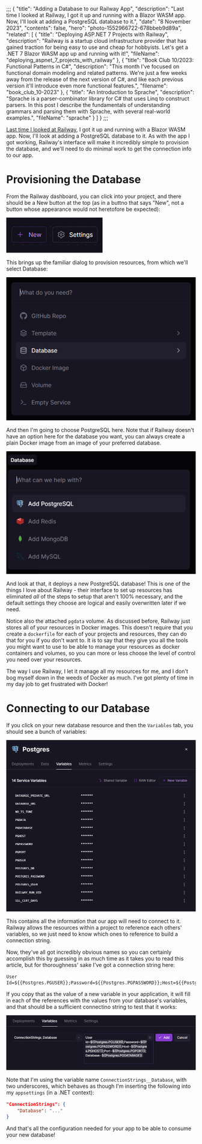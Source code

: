 ;;;
{
	"title": "Adding a Database to our Railway App",
	"description": "Last time I looked at Railway, I got it up and running with a Blazor WASM app. Now, I'll look at adding a PostgreSQL database to it.",
	"date": "8 November 2023",
	"contents": false,
	"hero": "photo-1552966722-678bbeb9d89a",
    "related": [
        { "title": "Deploying ASP.NET 7 Projects with Railway", "description": "Railway is a startup cloud infrastructure provider that has gained traction for being easy to use and cheap for hobbyists. Let's get a .NET 7 Blazor WASM app up and running with it!", "fileName": "deploying_aspnet_7_projects_with_railway" },
        { "title": "Book Club 10/2023: Functional Patterns in C#", "description": "This month I've focused on functional domain modeling and related patterns. We're just a few weeks away from the release of the next version of C#, and like each previous version it'll introduce even more functional features.", "filename": "book_club_10-2023" },
		{ "title": "An Introduction to Sprache", "description": "Sprache is a parser-combinator library for C# that uses Linq to construct parsers. In this post I describe the fundamentals of understanding grammars and parsing them with Sprache, with several real-world examples.", "fileName": "sprache" }
    ]
}
;;;

[Last time I looked at Railway](https://ian.wold.guru/Posts/deploying_aspdotnet_7_projects_with_railway.html), I got it up and running with a Blazor WASM app. Now, I'll look at adding a PostgreSQL database to it. As with the app I got working, Railway's interface will make it incredibly simple to provision the database, and we'll need to do minimal work to get the connection info to our app.

# Provisioning the Database

From the Railway dashboard, you can click into your project, and there should be a New button at the top (as in a buttno that says "New", not a button whose appearance would not heretofore be expected):

![New Project button in Railway](https://raw.githubusercontent.com/IanWold/ianwold.github.io/master/Static/images/railway-database-new.png)

This brings up the familiar dialog to provision resources, from which we'll select Database:

![New Project button in Railway](https://raw.githubusercontent.com/IanWold/ianwold.github.io/master/Static/images/railway-database-new-project.png)

And then I'm going to choose PostgreSQL here. Note that if Railway doesn't have an option here for the database you want, you can always create a plain Docker image from an image of your preferred database.

![New Project button in Railway](https://raw.githubusercontent.com/IanWold/ianwold.github.io/master/Static/images/railway-database-new-database.png)

And look at that, it deploys a new PostgreSQL database! This is one of the things I love about Railway - their interface to set up resources has eliminated _all_ of the steps to setup that aren't 100% necessary, and the default settings they choose are logical and easily overwritten later if we need.

Notice also the attached `pgdata` volume. As discussed before, Railway just stores all of your resources in Docker images. This doesn't require that you create a `dockerfile` for each of your projects and resources, they can do that for you if you don't want to. It is to say that they give you all the tools you might want to use to be able to manage your resources as docker containers and volumes, so you can more or less choose the level of control you need over your resources.

The way I use Railway, I let it manage all my resources for me, and I don't bog myself down in the weeds of Docker as much. I've got plenty of time in my day job to get frustrated with Docker!

# Connecting to our Database

If you click on your new database resource and then the `Variables` tab, you should see a bunch of variables:

![New Project button in Railway](https://raw.githubusercontent.com/IanWold/ianwold.github.io/master/Static/images/railway-database-variables.png)

This contains all the information that our app will need to connect to it. Railway allows the resources within a project to reference each others' variables, so we just need to know which ones to reference to build a connection string.

Now, they've all got incredibly obvious names so you can certainly accomplish this by guessing in as much time as it takes you to read this article, but for thoroughness' sake I've got a connection string here:

```plaintext
User Id=${{Postgres.PGUSER}};Password=${{Postgres.PGPASSWORD}};Host=${{Postgres.PGHOST}};Port=${{Postgres.PGPORT}};Database=${{Postgres.PGDATABASE}}
```

If you copy that as the value of a new variable in your application, it will fill in each of the references with the values from your database's variables, and that should be a sufficient connectino string to test that it works:

![New Project button in Railway](https://raw.githubusercontent.com/IanWold/ianwold.github.io/master/Static/images/railway-database-connection-string.png)

Note that I'm using the variable name `ConnectionStrings__Database`, with two underscores, which behaves as though I'm inserting the following into my `appsettings` (in a .NET context):

```json
"ConnectionStrings": {
    "Database": "..."
}
```

And that's all the configuration needed for your app to be able to consume your new database!
